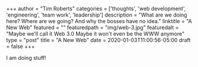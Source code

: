+++
author = "Tim Roberts"
categories = ['thoughts', 'web development', 'engineering', 'team work', 'leadership']
description = "What are we doing here? Where are we going? And why the bosses have no idea."
linktitle = "A New Web"
featured = ""
featuredpath = "img/web-3.jpg"
featuredalt = "Maybe we'll call it Web 3.0 Maybe it won't even be the WWW anymore"
type = "post"
title = "A New Web"
date = 2020-01-03T11:00:56-05:00
draft = false
+++

I am doing stuff!
